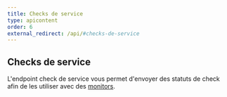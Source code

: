 ```yaml
---
title: Checks de service
type: apicontent
order: 6
external_redirect: /api/#checks-de-service
---
```

## Checks de service
L'endpoint check de service vous permet d'envoyer des statuts de check afin de les utiliser avec des [monitors][1].

[1]: /monitors
